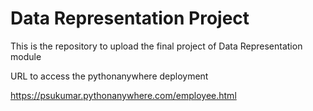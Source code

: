 # Data Representation Project
This is the repository to upload the final project of Data Representation module

URL to access the pythonanywhere deployment

https://psukumar.pythonanywhere.com/employee.html
